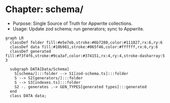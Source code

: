 # Chapter: schema/

- Purpose: Single Source of Truth for Appwrite collections.
- Usage: Update zod schema; run generators; sync to Appwrite.

```mermaid
graph LR
  classDef folder fill:#e5e7eb,stroke:#6b7280,color:#111827,rx:6,ry:6
  classDef data fill:#10b981,stroke:#065f46,color:#ffffff,rx:6,ry:6
  classDef generated fill:#f3f4f6,stroke:#9ca3af,color:#374151,rx:4,ry:4,stroke-dasharray:5 3

  subgraph DATA[Data/Schema]
    S[schema/]:::folder --> S1[zod-schema.ts]:::folder
    S --> S2[generators/]:::folder
    S --> S3[indexes.ts]:::folder
    S2 -. generates .-> GEN_TYPES[generated types]:::generated
  end
  class DATA data;
```
